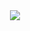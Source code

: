 <div style="text-align:center; width: 100%;">
  <img src="https://github.com/user-attachments/assets/dce8e770-2743-4c48-a88a-313ab6809005"/>
</div>

